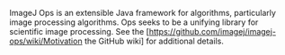 ImageJ Ops is an extensible Java framework for algorithms, particularly image processing algorithms. Ops seeks to be a unifying library for scientific image processing. See the [https://github.com/imagej/imagej-ops/wiki/Motivation the GitHub wiki] for additional details.
